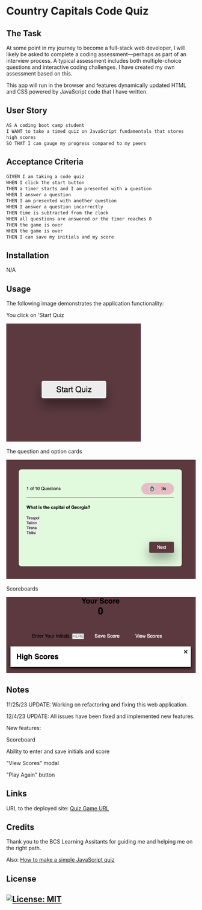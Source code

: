 # Country Capitals Code Quiz

## The Task

At some point in my journey to become a full-stack web developer, I will likely be asked to complete a coding assessment&mdash;perhaps as part of an interview process. A typical assessment includes both multiple-choice questions and interactive coding challenges. I have created my own assessment based on this. 

This app will run in the browser and features dynamically updated HTML and CSS powered by JavaScript code that I have written.

## User Story

```
AS A coding boot camp student
I WANT to take a timed quiz on JavaScript fundamentals that stores high scores
SO THAT I can gauge my progress compared to my peers
```

## Acceptance Criteria

```
GIVEN I am taking a code quiz
WHEN I click the start button
THEN a timer starts and I am presented with a question
WHEN I answer a question
THEN I am presented with another question
WHEN I answer a question incorrectly
THEN time is subtracted from the clock
WHEN all questions are answered or the timer reaches 0
THEN the game is over
WHEN the game is over
THEN I can save my initials and my score
```
## Installation

N/A


## Usage

The following image demonstrates the application functionality:

You click on 'Start Quiz

![You click on 'Start Quiz'](./Assets/Images/Home.png)

The question and option cards

![The question and option cards](./Assets/Images/card.png)

Scoreboards

![Scores Section](./Assets/Images/Score.png)

## Notes 

11/25/23 UPDATE: Working on refactoring and fixing this web application. 

12/4/23 UPDATE: All issues have been fixed and implemented new features. 

New features: 

Scoreboard

Ability to enter and save initials and score

"View Scores" modal

"Play Again" button

## Links

URL to the deployed site: 
[Quiz Game URL](https://gera1313.github.io/4-Code-Quiz/)


## Credits

Thank you to the BCS Learning Assitants for guiding me and helping me on the right path. 

Also: 
[How to make a simple JavaScript quiz](https://simplestepscode.com/javascript-quiz-tutorial/)

## License

## [![License: MIT](https://img.shields.io/badge/License-MIT-yellow.svg)](https://opensource.org/licenses/MIT)